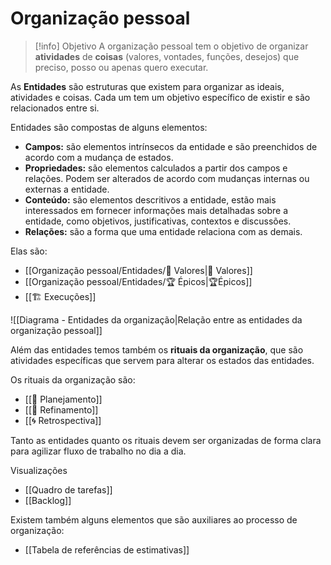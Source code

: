 # Organização pessoal

> [!info] Objetivo
> A organização pessoal tem o objetivo de organizar **atividades** de **coisas** (valores, vontades, funções, desejos) que preciso, posso ou apenas quero executar.

As **Entidades** são estruturas que existem para organizar as ideais, atividades e coisas. Cada um tem um objetivo específico de existir e são relacionados entre si.

Entidades são compostas de alguns elementos:

- **Campos:** são elementos intrínsecos da entidade e são preenchidos de acordo com a mudança de estados.
- **Propriedades:** são elementos calculados a partir dos campos e relações. Podem ser alterados de acordo com mudanças internas ou externas a entidade.
- **Conteúdo:** são elementos descritivos a entidade, estão mais interessados em fornecer informações mais detalhadas sobre a entidade, como objetivos, justificativas, contextos e discussões.
- **Relações:** são a forma que uma entidade relaciona com as demais.

Elas são:

- [[Organização pessoal/Entidades/🌟 Valores|🌟 Valores]]
- [[Organização pessoal/Entidades/🏆 Épicos|🏆Épicos]]
- [[🏗️ Execuções]]

![[Diagrama - Entidades da organização|Relação entre as entidades da organização pessoal]]


Além das entidades temos também os **rituais da organização**, que são atividades específicas que servem para alterar os estados das entidades.

Os rituais da organização são:

- [[📆 Planejamento]]
- [[🔬 Refinamento]]
- [[🌀 Retrospectiva]]

Tanto as entidades quanto os rituais devem ser organizadas de forma clara para agilizar fluxo de trabalho no dia a dia. 

Visualizações

- [[Quadro de tarefas]]
- [[Backlog]]

Existem também alguns elementos que são auxiliares ao processo de organização:

- [[Tabela de referências de estimativas]]